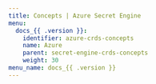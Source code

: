 ```yaml
---
title: Concepts | Azure Secret Engine
menu:
  docs_{{ .version }}:
    identifier: azure-crds-concepts
    name: Azure
    parent: secret-engine-crds-concepts
    weight: 30
menu_name: docs_{{ .version }}
---
```

